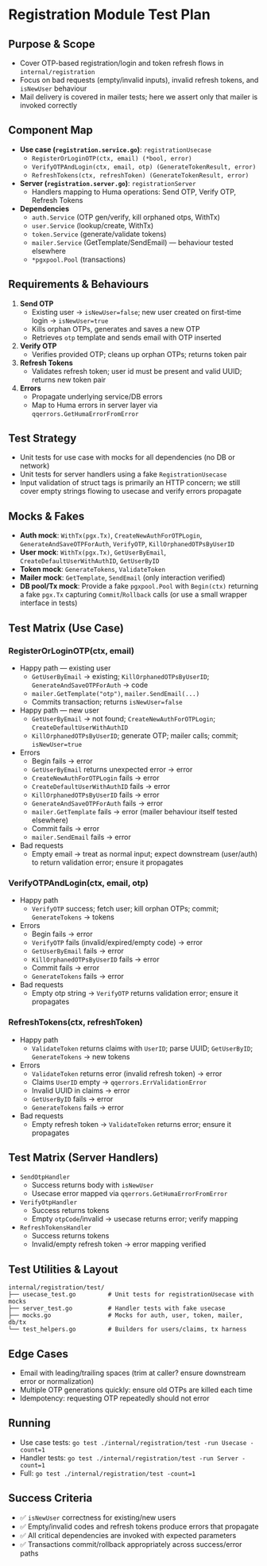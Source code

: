 # Registration Module Test Plan

## Purpose & Scope
- Cover OTP-based registration/login and token refresh flows in `internal/registration`
- Focus on bad requests (empty/invalid inputs), invalid refresh tokens, and `isNewUser` behaviour
- Mail delivery is covered in mailer tests; here we assert only that mailer is invoked correctly

## Component Map
- **Use case (`registration.service.go`)**: `registrationUsecase`
  - `RegisterOrLoginOTP(ctx, email) (*bool, error)`
  - `VerifyOTPAndLogin(ctx, email, otp) (GenerateTokenResult, error)`
  - `RefreshTokens(ctx, refreshToken) (GenerateTokenResult, error)`
- **Server (`registration.server.go`)**: `registrationServer`
  - Handlers mapping to Huma operations: Send OTP, Verify OTP, Refresh Tokens
- **Dependencies**
  - `auth.Service` (OTP gen/verify, kill orphaned otps, WithTx)
  - `user.Service` (lookup/create, WithTx)
  - `token.Service` (generate/validate tokens)
  - `mailer.Service` (GetTemplate/SendEmail) — behaviour tested elsewhere
  - `*pgxpool.Pool` (transactions)

## Requirements & Behaviours
1. **Send OTP**
   - Existing user → `isNewUser=false`; new user created on first-time login → `isNewUser=true`
   - Kills orphan OTPs, generates and saves a new OTP
   - Retrieves `otp` template and sends email with OTP inserted
2. **Verify OTP**
   - Verifies provided OTP; cleans up orphan OTPs; returns token pair
3. **Refresh Tokens**
   - Validates refresh token; user id must be present and valid UUID; returns new token pair
4. **Errors**
   - Propagate underlying service/DB errors
   - Map to Huma errors in server layer via `qqerrors.GetHumaErrorFromError`

## Test Strategy
- Unit tests for use case with mocks for all dependencies (no DB or network)
- Unit tests for server handlers using a fake `RegistrationUsecase`
- Input validation of struct tags is primarily an HTTP concern; we still cover empty strings flowing to usecase and verify errors propagate

## Mocks & Fakes
- **Auth mock**: `WithTx(pgx.Tx)`, `CreateNewAuthForOTPLogin`, `GenerateAndSaveOTPForAuth`, `VerifyOTP`, `KillOrphanedOTPsByUserID`
- **User mock**: `WithTx(pgx.Tx)`, `GetUserByEmail`, `CreateDefaultUserWithAuthID`, `GetUserByID`
- **Token mock**: `GenerateTokens`, `ValidateToken`
- **Mailer mock**: `GetTemplate`, `SendEmail` (only interaction verified)
- **DB pool/Tx mock**: Provide a fake `pgxpool.Pool` with `Begin(ctx)` returning a fake `pgx.Tx` capturing `Commit`/`Rollback` calls (or use a small wrapper interface in tests)

## Test Matrix (Use Case)

### RegisterOrLoginOTP(ctx, email)
- Happy path — existing user
  - `GetUserByEmail` → existing; `KillOrphanedOTPsByUserID`; `GenerateAndSaveOTPForAuth` → code
  - `mailer.GetTemplate("otp")`, `mailer.SendEmail(...)`
  - Commits transaction; returns `isNewUser=false`
- Happy path — new user
  - `GetUserByEmail` → not found; `CreateNewAuthForOTPLogin`; `CreateDefaultUserWithAuthID`
  - `KillOrphanedOTPsByUserID`; generate OTP; mailer calls; commit; `isNewUser=true`
- Errors
  - Begin fails → error
  - `GetUserByEmail` returns unexpected error → error
  - `CreateNewAuthForOTPLogin` fails → error
  - `CreateDefaultUserWithAuthID` fails → error
  - `KillOrphanedOTPsByUserID` fails → error
  - `GenerateAndSaveOTPForAuth` fails → error
  - `mailer.GetTemplate` fails → error (mailer behaviour itself tested elsewhere)
  - Commit fails → error
  - `mailer.SendEmail` fails → error
- Bad requests
  - Empty email → treat as normal input; expect downstream (user/auth) to return validation error; ensure it propagates

### VerifyOTPAndLogin(ctx, email, otp)
- Happy path
  - `VerifyOTP` success; fetch user; kill orphan OTPs; commit; `GenerateTokens` → tokens
- Errors
  - Begin fails → error
  - `VerifyOTP` fails (invalid/expired/empty code) → error
  - `GetUserByEmail` fails → error
  - `KillOrphanedOTPsByUserID` fails → error
  - Commit fails → error
  - `GenerateTokens` fails → error
- Bad requests
  - Empty otp string → `VerifyOTP` returns validation error; ensure it propagates

### RefreshTokens(ctx, refreshToken)
- Happy path
  - `ValidateToken` returns claims with `UserID`; parse UUID; `GetUserByID`; `GenerateTokens` → new tokens
- Errors
  - `ValidateToken` returns error (invalid refresh token) → error
  - Claims `UserID` empty → `qqerrors.ErrValidationError`
  - Invalid UUID in claims → error
  - `GetUserByID` fails → error
  - `GenerateTokens` fails → error
- Bad requests
  - Empty refresh token → `ValidateToken` returns error; ensure it propagates

## Test Matrix (Server Handlers)
- `SendOtpHandler`
  - Success returns body with `isNewUser`
  - Usecase error mapped via `qqerrors.GetHumaErrorFromError`
- `VerifyOtpHandler`
  - Success returns tokens
  - Empty `otpCode`/invalid → usecase returns error; verify mapping
- `RefreshTokensHandler`
  - Success returns tokens
  - Invalid/empty refresh token → error mapping verified

## Test Utilities & Layout
```
internal/registration/test/
├── usecase_test.go         # Unit tests for registrationUsecase with mocks
├── server_test.go          # Handler tests with fake usecase
├── mocks.go                # Mocks for auth, user, token, mailer, db/tx
└── test_helpers.go         # Builders for users/claims, tx harness
```

## Edge Cases
- Email with leading/trailing spaces (trim at caller? ensure downstream error or normalization)
- Multiple OTP generations quickly: ensure old OTPs are killed each time
- Idempotency: requesting OTP repeatedly should not error

## Running
- Use case tests: `go test ./internal/registration/test -run Usecase -count=1`
- Handler tests: `go test ./internal/registration/test -run Server -count=1`
- Full: `go test ./internal/registration/test -count=1`

## Success Criteria
- ✅ `isNewUser` correctness for existing/new users
- ✅ Empty/invalid codes and refresh tokens produce errors that propagate
- ✅ All critical dependencies are invoked with expected parameters
- ✅ Transactions commit/rollback appropriately across success/error paths
